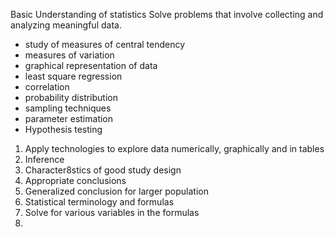 Basic Understanding of statistics
Solve problems that involve collecting and analyzing meaningful data.
- study of measures of central tendency
- measures of variation
- graphical representation of data
- least square regression
- correlation
- probability distribution
- sampling techniques
- parameter estimation
- Hypothesis testing

1. Apply technologies to explore data numerically, graphically and in tables
2. Inference
3. Character8stics of good study design
4. Appropriate conclusions
5. Generalized conclusion for larger population
6. Statistical terminology and formulas
7. Solve for various variables in the formulas
8. 